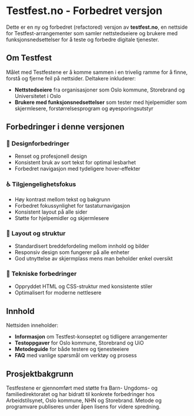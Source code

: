 # Testfest.no - Forbedret versjon

Dette er en ny og forbedret (refactored) versjon av **testfest.no**, en nettside for Testfest-arrangementer som samler nettstedseiere og brukere med funksjonsnedsettelser for å teste og forbedre digitale tjenester.

## Om Testfest

Målet med Testfestene er å komme sammen i en trivelig ramme for å finne, forstå og fjerne feil på nettsider. Deltakere inkluderer:
- **Nettstedseiere** fra organisasjoner som Oslo kommune, Storebrand og Universitetet i Oslo
- **Brukere med funksjonsnedsettelser** som tester med hjelpemidler som skjermlesere, forstørrelsesprogram og øyesporingsutstyr

## Forbedringer i denne versjonen

### 🎨 **Designforbedringer**
- Renset og profesjonell design
- Konsistent bruk av sort tekst for optimal lesbarhet
- Forbedret navigasjon med tydeligere hover-effekter

### ♿ **Tilgjengelighetsfokus**
- Høy kontrast mellom tekst og bakgrunn
- Forbedret fokussynlighet for tastaturnavigasjon  
- Konsistent layout på alle sider
- Støtte for hjelpemidler og skjermlesere

### 📐 **Layout og struktur**
- Standardisert breddefordeling mellom innhold og bilder
- Responsiv design som fungerer på alle enheter
- God utnyttelse av skjermplass mens man beholder enkel oversikt

### 🔧 **Tekniske forbedringer**
- Oppryddet HTML og CSS-struktur med konsistente stiler
- Optimalisert for moderne nettlesere

## Innhold

Nettsiden inneholder:
- **Informasjon** om Testfest-konseptet og tidligere arrangementer
- **Testoppgaver** for Oslo kommune, Storebrand og UiO
- **Metodeguide** for både testere og tjenesteeiere
- **FAQ** med vanlige spørsmål om verktøy og prosess

## Prosjektbakgrunn

Testfestene er gjennomført med støtte fra Barn- Ungdoms- og familiedirektoratet og har bidratt til konkrete forbedringer hos Arbeidstilsynet, Oslo kommune, NHN og Storebrand. Metode og programvare publiseres under åpen lisens for videre spredning.